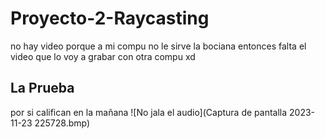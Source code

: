 # Proyecto-2-Raycasting
no hay video porque a mi compu no le sirve la bociana entonces falta el video que lo voy a grabar con otra compu xd
## La Prueba

por si califican en la mañana 
![No jala el audio](Captura de pantalla 2023-11-23 225728.bmp)
